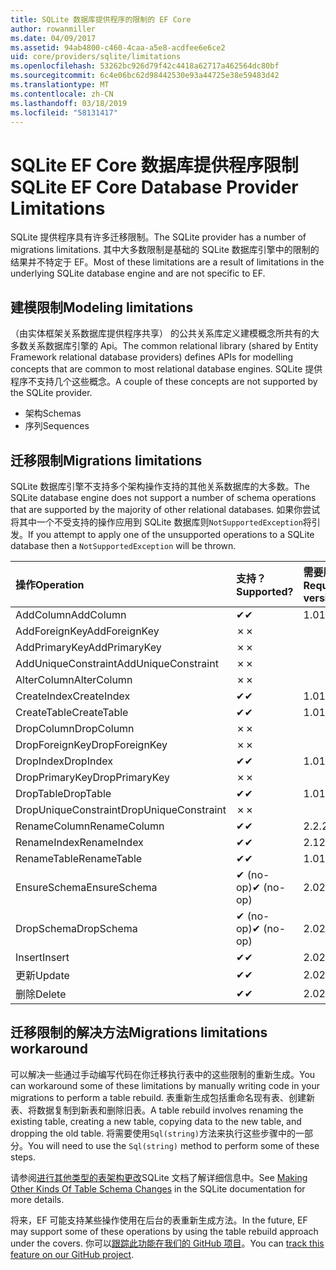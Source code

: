 ```yaml
---
title: SQLite 数据库提供程序的限制的 EF Core
author: rowanmiller
ms.date: 04/09/2017
ms.assetid: 94ab4800-c460-4caa-a5e8-acdfee6e6ce2
uid: core/providers/sqlite/limitations
ms.openlocfilehash: 53262bc926d79f42c4418a62717a462564dc80bf
ms.sourcegitcommit: 6c4e06bc62d98442530e93a44725e38e59483d42
ms.translationtype: MT
ms.contentlocale: zh-CN
ms.lasthandoff: 03/18/2019
ms.locfileid: "58131417"
---
```

# <a name="sqlite-ef-core-database-provider-limitations"></a><span data-ttu-id="d7afa-102">SQLite EF Core 数据库提供程序限制</span><span class="sxs-lookup"><span data-stu-id="d7afa-102">SQLite EF Core Database Provider Limitations</span></span>

<span data-ttu-id="d7afa-103">SQLite 提供程序具有许多迁移限制。</span><span class="sxs-lookup"><span data-stu-id="d7afa-103">The SQLite provider has a number of migrations limitations.</span></span> <span data-ttu-id="d7afa-104">其中大多数限制是基础的 SQLite 数据库引擎中的限制的结果并不特定于 EF。</span><span class="sxs-lookup"><span data-stu-id="d7afa-104">Most of these limitations are a result of limitations in the underlying SQLite database engine and are not specific to EF.</span></span>

## <a name="modeling-limitations"></a><span data-ttu-id="d7afa-105">建模限制</span><span class="sxs-lookup"><span data-stu-id="d7afa-105">Modeling limitations</span></span>

<span data-ttu-id="d7afa-106">（由实体框架关系数据库提供程序共享） 的公共关系库定义建模概念所共有的大多数关系数据库引擎的 Api。</span><span class="sxs-lookup"><span data-stu-id="d7afa-106">The common relational library (shared by Entity Framework relational database providers) defines APIs for modelling concepts that are common to most relational database engines.</span></span> <span data-ttu-id="d7afa-107">SQLite 提供程序不支持几个这些概念。</span><span class="sxs-lookup"><span data-stu-id="d7afa-107">A couple of these concepts are not supported by the SQLite provider.</span></span>

* <span data-ttu-id="d7afa-108">架构</span><span class="sxs-lookup"><span data-stu-id="d7afa-108">Schemas</span></span>
* <span data-ttu-id="d7afa-109">序列</span><span class="sxs-lookup"><span data-stu-id="d7afa-109">Sequences</span></span>

## <a name="migrations-limitations"></a><span data-ttu-id="d7afa-110">迁移限制</span><span class="sxs-lookup"><span data-stu-id="d7afa-110">Migrations limitations</span></span>

<span data-ttu-id="d7afa-111">SQLite 数据库引擎不支持多个架构操作支持的其他关系数据库的大多数。</span><span class="sxs-lookup"><span data-stu-id="d7afa-111">The SQLite database engine does not support a number of schema operations that are supported by the majority of other relational databases.</span></span> <span data-ttu-id="d7afa-112">如果你尝试将其中一个不受支持的操作应用到 SQLite 数据库则`NotSupportedException`将引发。</span><span class="sxs-lookup"><span data-stu-id="d7afa-112">If you attempt to apply one of the unsupported operations to a SQLite database then a `NotSupportedException` will be thrown.</span></span>

| <span data-ttu-id="d7afa-113">操作</span><span class="sxs-lookup"><span data-stu-id="d7afa-113">Operation</span></span>            | <span data-ttu-id="d7afa-114">支持？</span><span class="sxs-lookup"><span data-stu-id="d7afa-114">Supported?</span></span> | <span data-ttu-id="d7afa-115">需要版本</span><span class="sxs-lookup"><span data-stu-id="d7afa-115">Requires version</span></span> |
|:---------------------|:-----------|:-----------------|
| <span data-ttu-id="d7afa-116">AddColumn</span><span class="sxs-lookup"><span data-stu-id="d7afa-116">AddColumn</span></span>            | <span data-ttu-id="d7afa-117">✔</span><span class="sxs-lookup"><span data-stu-id="d7afa-117">✔</span></span>          | <span data-ttu-id="d7afa-118">1.0</span><span class="sxs-lookup"><span data-stu-id="d7afa-118">1.0</span></span>              |
| <span data-ttu-id="d7afa-119">AddForeignKey</span><span class="sxs-lookup"><span data-stu-id="d7afa-119">AddForeignKey</span></span>        | <span data-ttu-id="d7afa-120">✗</span><span class="sxs-lookup"><span data-stu-id="d7afa-120">✗</span></span>          |                  |
| <span data-ttu-id="d7afa-121">AddPrimaryKey</span><span class="sxs-lookup"><span data-stu-id="d7afa-121">AddPrimaryKey</span></span>        | <span data-ttu-id="d7afa-122">✗</span><span class="sxs-lookup"><span data-stu-id="d7afa-122">✗</span></span>          |                  |
| <span data-ttu-id="d7afa-123">AddUniqueConstraint</span><span class="sxs-lookup"><span data-stu-id="d7afa-123">AddUniqueConstraint</span></span>  | <span data-ttu-id="d7afa-124">✗</span><span class="sxs-lookup"><span data-stu-id="d7afa-124">✗</span></span>          |                  |
| <span data-ttu-id="d7afa-125">AlterColumn</span><span class="sxs-lookup"><span data-stu-id="d7afa-125">AlterColumn</span></span>          | <span data-ttu-id="d7afa-126">✗</span><span class="sxs-lookup"><span data-stu-id="d7afa-126">✗</span></span>          |                  |
| <span data-ttu-id="d7afa-127">CreateIndex</span><span class="sxs-lookup"><span data-stu-id="d7afa-127">CreateIndex</span></span>          | <span data-ttu-id="d7afa-128">✔</span><span class="sxs-lookup"><span data-stu-id="d7afa-128">✔</span></span>          | <span data-ttu-id="d7afa-129">1.0</span><span class="sxs-lookup"><span data-stu-id="d7afa-129">1.0</span></span>              |
| <span data-ttu-id="d7afa-130">CreateTable</span><span class="sxs-lookup"><span data-stu-id="d7afa-130">CreateTable</span></span>          | <span data-ttu-id="d7afa-131">✔</span><span class="sxs-lookup"><span data-stu-id="d7afa-131">✔</span></span>          | <span data-ttu-id="d7afa-132">1.0</span><span class="sxs-lookup"><span data-stu-id="d7afa-132">1.0</span></span>              |
| <span data-ttu-id="d7afa-133">DropColumn</span><span class="sxs-lookup"><span data-stu-id="d7afa-133">DropColumn</span></span>           | <span data-ttu-id="d7afa-134">✗</span><span class="sxs-lookup"><span data-stu-id="d7afa-134">✗</span></span>          |                  |
| <span data-ttu-id="d7afa-135">DropForeignKey</span><span class="sxs-lookup"><span data-stu-id="d7afa-135">DropForeignKey</span></span>       | <span data-ttu-id="d7afa-136">✗</span><span class="sxs-lookup"><span data-stu-id="d7afa-136">✗</span></span>          |                  |
| <span data-ttu-id="d7afa-137">DropIndex</span><span class="sxs-lookup"><span data-stu-id="d7afa-137">DropIndex</span></span>            | <span data-ttu-id="d7afa-138">✔</span><span class="sxs-lookup"><span data-stu-id="d7afa-138">✔</span></span>          | <span data-ttu-id="d7afa-139">1.0</span><span class="sxs-lookup"><span data-stu-id="d7afa-139">1.0</span></span>              |
| <span data-ttu-id="d7afa-140">DropPrimaryKey</span><span class="sxs-lookup"><span data-stu-id="d7afa-140">DropPrimaryKey</span></span>       | <span data-ttu-id="d7afa-141">✗</span><span class="sxs-lookup"><span data-stu-id="d7afa-141">✗</span></span>          |                  |
| <span data-ttu-id="d7afa-142">DropTable</span><span class="sxs-lookup"><span data-stu-id="d7afa-142">DropTable</span></span>            | <span data-ttu-id="d7afa-143">✔</span><span class="sxs-lookup"><span data-stu-id="d7afa-143">✔</span></span>          | <span data-ttu-id="d7afa-144">1.0</span><span class="sxs-lookup"><span data-stu-id="d7afa-144">1.0</span></span>              |
| <span data-ttu-id="d7afa-145">DropUniqueConstraint</span><span class="sxs-lookup"><span data-stu-id="d7afa-145">DropUniqueConstraint</span></span> | <span data-ttu-id="d7afa-146">✗</span><span class="sxs-lookup"><span data-stu-id="d7afa-146">✗</span></span>          |                  |
| <span data-ttu-id="d7afa-147">RenameColumn</span><span class="sxs-lookup"><span data-stu-id="d7afa-147">RenameColumn</span></span>         | <span data-ttu-id="d7afa-148">✔</span><span class="sxs-lookup"><span data-stu-id="d7afa-148">✔</span></span>          | <span data-ttu-id="d7afa-149">2.2.2</span><span class="sxs-lookup"><span data-stu-id="d7afa-149">2.2.2</span></span>            |
| <span data-ttu-id="d7afa-150">RenameIndex</span><span class="sxs-lookup"><span data-stu-id="d7afa-150">RenameIndex</span></span>          | <span data-ttu-id="d7afa-151">✔</span><span class="sxs-lookup"><span data-stu-id="d7afa-151">✔</span></span>          | <span data-ttu-id="d7afa-152">2.1</span><span class="sxs-lookup"><span data-stu-id="d7afa-152">2.1</span></span>              |
| <span data-ttu-id="d7afa-153">RenameTable</span><span class="sxs-lookup"><span data-stu-id="d7afa-153">RenameTable</span></span>          | <span data-ttu-id="d7afa-154">✔</span><span class="sxs-lookup"><span data-stu-id="d7afa-154">✔</span></span>          | <span data-ttu-id="d7afa-155">1.0</span><span class="sxs-lookup"><span data-stu-id="d7afa-155">1.0</span></span>              |
| <span data-ttu-id="d7afa-156">EnsureSchema</span><span class="sxs-lookup"><span data-stu-id="d7afa-156">EnsureSchema</span></span>         | <span data-ttu-id="d7afa-157">✔ (no-op)</span><span class="sxs-lookup"><span data-stu-id="d7afa-157">✔ (no-op)</span></span>  | <span data-ttu-id="d7afa-158">2.0</span><span class="sxs-lookup"><span data-stu-id="d7afa-158">2.0</span></span>              |
| <span data-ttu-id="d7afa-159">DropSchema</span><span class="sxs-lookup"><span data-stu-id="d7afa-159">DropSchema</span></span>           | <span data-ttu-id="d7afa-160">✔ (no-op)</span><span class="sxs-lookup"><span data-stu-id="d7afa-160">✔ (no-op)</span></span>  | <span data-ttu-id="d7afa-161">2.0</span><span class="sxs-lookup"><span data-stu-id="d7afa-161">2.0</span></span>              |
| <span data-ttu-id="d7afa-162">Insert</span><span class="sxs-lookup"><span data-stu-id="d7afa-162">Insert</span></span>               | <span data-ttu-id="d7afa-163">✔</span><span class="sxs-lookup"><span data-stu-id="d7afa-163">✔</span></span>          | <span data-ttu-id="d7afa-164">2.0</span><span class="sxs-lookup"><span data-stu-id="d7afa-164">2.0</span></span>              |
| <span data-ttu-id="d7afa-165">更新</span><span class="sxs-lookup"><span data-stu-id="d7afa-165">Update</span></span>               | <span data-ttu-id="d7afa-166">✔</span><span class="sxs-lookup"><span data-stu-id="d7afa-166">✔</span></span>          | <span data-ttu-id="d7afa-167">2.0</span><span class="sxs-lookup"><span data-stu-id="d7afa-167">2.0</span></span>              |
| <span data-ttu-id="d7afa-168">删除</span><span class="sxs-lookup"><span data-stu-id="d7afa-168">Delete</span></span>               | <span data-ttu-id="d7afa-169">✔</span><span class="sxs-lookup"><span data-stu-id="d7afa-169">✔</span></span>          | <span data-ttu-id="d7afa-170">2.0</span><span class="sxs-lookup"><span data-stu-id="d7afa-170">2.0</span></span>              |

## <a name="migrations-limitations-workaround"></a><span data-ttu-id="d7afa-171">迁移限制的解决方法</span><span class="sxs-lookup"><span data-stu-id="d7afa-171">Migrations limitations workaround</span></span>

<span data-ttu-id="d7afa-172">可以解决一些通过手动编写代码在你迁移执行表中的这些限制的重新生成。</span><span class="sxs-lookup"><span data-stu-id="d7afa-172">You can workaround some of these limitations by manually writing code in your migrations to perform a table rebuild.</span></span> <span data-ttu-id="d7afa-173">表重新生成包括重命名现有表、创建新表、将数据复制到新表和删除旧表。</span><span class="sxs-lookup"><span data-stu-id="d7afa-173">A table rebuild involves renaming the existing table, creating a new table, copying data to the new table, and dropping the old table.</span></span> <span data-ttu-id="d7afa-174">将需要使用`Sql(string)`方法来执行这些步骤中的一部分。</span><span class="sxs-lookup"><span data-stu-id="d7afa-174">You will need to use the `Sql(string)` method to perform some of these steps.</span></span>

<span data-ttu-id="d7afa-175">请参阅[进行其他类型的表架构更改](http://sqlite.org/lang_altertable.html#otheralter)SQLite 文档了解详细信息中。</span><span class="sxs-lookup"><span data-stu-id="d7afa-175">See [Making Other Kinds Of Table Schema Changes](http://sqlite.org/lang_altertable.html#otheralter) in the SQLite documentation for more details.</span></span>

<span data-ttu-id="d7afa-176">将来，EF 可能支持某些操作使用在后台的表重新生成方法。</span><span class="sxs-lookup"><span data-stu-id="d7afa-176">In the future, EF may support some of these operations by using the table rebuild approach under the covers.</span></span> <span data-ttu-id="d7afa-177">你可以[跟踪此功能在我们的 GitHub 项目](https://github.com/aspnet/EntityFrameworkCore/issues/329)。</span><span class="sxs-lookup"><span data-stu-id="d7afa-177">You can [track this feature on our GitHub project](https://github.com/aspnet/EntityFrameworkCore/issues/329).</span></span>
